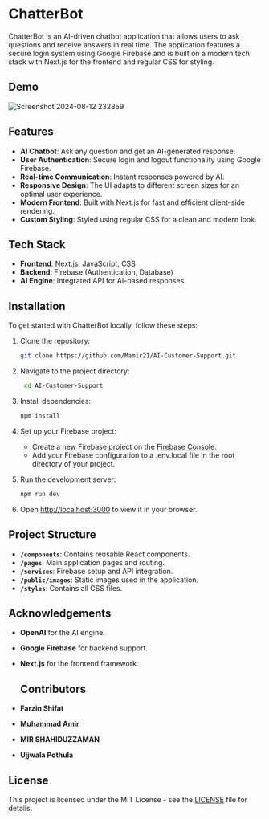 # ChatterBot

ChatterBot is an AI-driven chatbot application that allows users to ask questions and receive answers in real time. The application features a secure login system using Google Firebase and is built on a modern tech stack with Next.js for the frontend and regular CSS for styling.

## Demo

![Screenshot 2024-08-12 232859](https://github.com/user-attachments/assets/1bf854fb-b7a7-4649-9b91-f195bef0c7d6)

## Features

- **AI Chatbot**: Ask any question and get an AI-generated response.
- **User Authentication**: Secure login and logout functionality using Google Firebase.
- **Real-time Communication**: Instant responses powered by AI.
- **Responsive Design**: The UI adapts to different screen sizes for an optimal user experience.
- **Modern Frontend**: Built with Next.js for fast and efficient client-side rendering.
- **Custom Styling**: Styled using regular CSS for a clean and modern look.

## Tech Stack

- **Frontend**: Next.js, JavaScript, CSS
- **Backend**: Firebase (Authentication, Database)
- **AI Engine**: Integrated API for AI-based responses

## Installation

To get started with ChatterBot locally, follow these steps:

1. Clone the repository:
    ```bash
    git clone https://github.com/Mamir21/AI-Customer-Support.git
    ```
2. Navigate to the project directory:
   ```bash
    cd AI-Customer-Support

3. Install dependencies:
    ```bash
    npm install
    ```

4. Set up your Firebase project:
   - Create a new Firebase project on the [Firebase Console](https://console.firebase.google.com/).
   - Add your Firebase configuration to a .env.local file in the root directory of your project.

5. Run the development server:
    ```bash
    npm run dev
    ```

6. Open [http://localhost:3000](http://localhost:3000) to view it in your browser.

## Project Structure

- **`/components`**: Contains reusable React components.
- **`/pages`**: Main application pages and routing.
- **`/services`**: Firebase setup and API integration.
- **`/public/images`**: Static images used in the application.
- **`/styles`**: Contains all CSS files.

## Acknowledgements

- **OpenAI** for the AI engine.
- **Google Firebase** for backend support.
- **Next.js** for the frontend framework.

  ## Contributors

- **Farzin Shifat**
- **Muhammad Amir**
- **MIR SHAHIDUZZAMAN**
- **Ujjwala Pothula**

## License

This project is licensed under the MIT License - see the [LICENSE](LICENSE) file for details.
